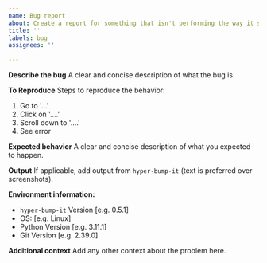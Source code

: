 ```yaml
---
name: Bug report
about: Create a report for something that isn't performing the way it should
title: ''
labels: bug
assignees: ''

---
```


**Describe the bug**
A clear and concise description of what the bug is.

**To Reproduce**
Steps to reproduce the behavior:
1. Go to '...'
2. Click on '....'
3. Scroll down to '....'
4. See error

**Expected behavior**
A clear and concise description of what you expected to happen.

**Output**
If applicable, add output from `hyper-bump-it` (text is preferred over screenshots).

**Environment information:**
 - `hyper-bump-it` Version [e.g. 0.5.1]
 - OS: [e.g. Linux]
 - Python Version [e.g. 3.11.1]
 - Git Version [e.g. 2.39.0]

**Additional context**
Add any other context about the problem here.
